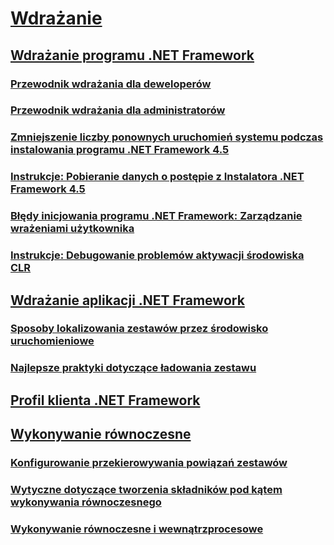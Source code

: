 # [Wdrażanie](index.md)
## [Wdrażanie programu .NET Framework](deploying-the-net-framework.md)
### [Przewodnik wdrażania dla deweloperów](deployment-guide-for-developers.md)
### [Przewodnik wdrażania dla administratorów](guide-for-administrators.md)
### [Zmniejszenie liczby ponownych uruchomień systemu podczas instalowania programu .NET Framework 4.5](reducing-system-restarts.md)
### [Instrukcje: Pobieranie danych o postępie z Instalatora .NET Framework 4.5](how-to-get-progress-from-the-dotnet-installer.md)
### [Błędy inicjowania programu .NET Framework: Zarządzanie wrażeniami użytkownika](initialization-errors-managing-the-user-experience.md)
### [Instrukcje: Debugowanie problemów aktywacji środowiska CLR](how-to-debug-clr-activation-issues.md)
## [Wdrażanie aplikacji .NET Framework](net-framework-applications.md)
### [Sposoby lokalizowania zestawów przez środowisko uruchomieniowe](how-the-runtime-locates-assemblies.md)
### [Najlepsze praktyki dotyczące ładowania zestawu](best-practices-for-assembly-loading.md)
## [Profil klienta .NET Framework](client-profile.md)
## [Wykonywanie równoczesne](side-by-side-execution.md)
### [Konfigurowanie przekierowywania powiązań zestawów](configuring-assembly-binding-redirection.md)
### [Wytyczne dotyczące tworzenia składników pod kątem wykonywania równoczesnego](guidelines-for-creating-components-for-side-by-side-execution.md)
### [Wykonywanie równoczesne i wewnątrzprocesowe](in-process-side-by-side-execution.md)

